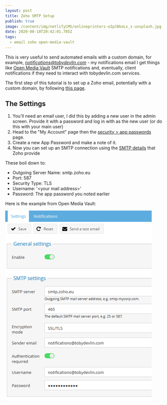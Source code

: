 ```yaml
---
layout: post
title: Zoho SMTP Setup 
publish: true
image: /content/img/netlifyCMS/onlineprinters-oIpJ8koLx_s-unsplash.jpg
date: 2020-08-18T20:42:01.785Z
tags:
  - email zoho open-media-vault
---
```

This is very useful to send automated emails with a custom domain, for example, *notifications@tobydevlin.com* - my notifications email I get things like [Open Media Vault](https://www.openmediavault.org/) SMTP notifications and, eventually, client notifications if they need to interact with tobydevlin.com services.

The first step of this tutorial is to set up a Zoho email, potentially with a custom domain, by following [this page](https://www.zoho.com/mail/custom-domain-email.html).

## The Settings

1. You'll need an email user, I did this by adding a new user in the admin screen. Provide it with a password and log in with as the new user (or do this with your main user)
2. Head to the "My Account" page then the [security > app passwords](https://accounts.zoho.eu/home#security/app_password) page.
3. Create a new App Password and make a note of it.
4. Now you can set up an SMTP connection using the [SMTP details](https://www.zoho.com/mail/help/zoho-smtp.html) that Zoho provide

These boil down to:
* Outgoing Server Name: smtp.zoho.eu
* Port: 587
* Security Type: TLS 
* Username: '\<your mail address>'
* Password: The app password you noted earlier

Here is the example from Open Media Vault:

![](/content/img/netlifyCMS/open-media-vault-smtp-setup.png)
